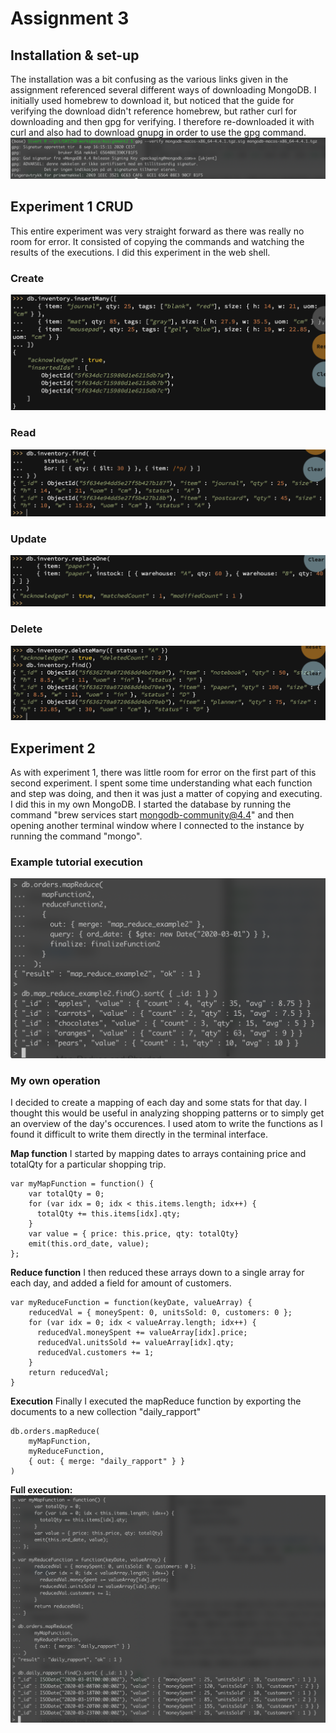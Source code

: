 # Assignment 3 #

## Installation & set-up ##
The installation was a bit confusing as the various links given in the assignment referenced several different ways of downloading MongoDB. I initially used homebrew to download it, but noticed that the guide for verifying the download didn't reference homebrew, but rather curl for downloading and then gpg for verifying. I therefore re-downloaded it with curl and also had to download gnupg in order to use the gpg command. 
![Image of verification](./images/Verify_MongoDB.png)


## Experiment 1 CRUD ##
This entire experiment was very straight forward as there was really no room for error. It consisted of copying the commands and watching the results of the executions. I did this experiment in the web shell.

### Create ###
![Image of insertion](./images/Insert.png)

### Read ###
![Image of reading](./images/Find.png)

### Update ###
![Image of replace](./images/Replace.png)

### Delete ###
![Image of deletion](./images/Delete.png)

## Experiment 2 ##
As with experiment 1, there was little room for error on the first part of this second experiment. I spent some time understanding what each function and step was doing, and then it was just a matter of copying and executing. I did this in my own MongoDB. I started the database by running the command "brew services start mongodb-community@4.4" and then opening another terminal window where I connected to the instance by running the command "mongo".

### Example tutorial execution ###
![Image of map-reduce](./images/Tutorial.png)

### My own operation ###
I decided to create a mapping of each day and some stats for that day. I thought this would be useful in analyzing shopping patterns or to simply get an overview of the day's occurences. I used atom to write the functions as I found it difficult to write them directly in the terminal interface. 

**Map function**
I started by mapping dates to arrays containing price and totalQty for a particular shopping trip.

~~~~
var myMapFunction = function() {
    var totalQty = 0;
    for (var idx = 0; idx < this.items.length; idx++) {
      totalQty += this.items[idx].qty;
    }
    var value = { price: this.price, qty: totalQty}
    emit(this.ord_date, value);
};
~~~~

**Reduce function**
I then reduced these arrays down to a single array for each day, and added a field for amount of customers.

~~~~
var myReduceFunction = function(keyDate, valueArray) {
    reducedVal = { moneySpent: 0, unitsSold: 0, customers: 0 };
    for (var idx = 0; idx < valueArray.length; idx++) {
      reducedVal.moneySpent += valueArray[idx].price;
      reducedVal.unitsSold += valueArray[idx].qty;
      reducedVal.customers += 1;
    }
    return reducedVal;
}
~~~~

**Execution**
Finally I executed the mapReduce function by exporting the documents to a new collection "daily_rapport"

~~~~
db.orders.mapReduce(
    myMapFunction,
    myReduceFunction,
    { out: { merge: "daily_rapport" } }
)
~~~~

**Full execution:**
![Image of my operation](./images/Additional_Operation.png)
